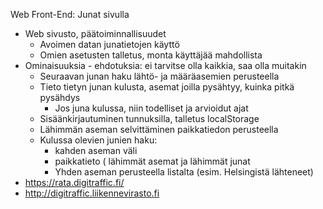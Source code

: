 Web Front-End: Junat sivulla  

* Web sivusto, päätoiminnallisuudet  
  * Avoimen datan junatietojen käyttö  
  * Omien asetusten talletus, monta käyttäjää mahdollista  
* Ominaisuuksia - ehdotuksia: ei tarvitse olla kaikkia, saa olla muitakin  
  * Seuraavan junan haku lähtö- ja määräasemien perusteella  
  * Tieto tietyn junan kulusta, asemat joilla pysähtyy, kuinka pitkä pysähdys  
    * Jos juna kulussa, niin todelliset ja arvioidut ajat  
  * Sisäänkirjautuminen tunnuksilla, talletus localStorage  
  * Lähimmän aseman selvittäminen paikkatiedon perusteella  
  * Kulussa olevien junien haku:  
    * kahden aseman väli  
    * paikkatieto ( lähimmät asemat ja lähimmät junat
    * Yhden aseman perusteella listalta (esim. Helsingistä lähteneet)  
* https://rata.digitraffic.fi/  
* http://digitraffic.liikennevirasto.fi  
